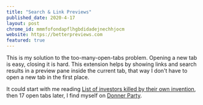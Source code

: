 ```yaml
---
title: "Search & Link Previews"
published_date: 2020-4-17
layout: post
chrome_id: mmmfofondapflhgbdidadejnechhjocm
website: https://betterpreviews.com
featured: true
---
```


This is my solution to the too-many-open-tabs problem. Opening a new tab is easy, closing it is hard. This extension helps by showing links and search results in a preview pane inside the current tab, that way I don't have to open a new tab in the first place.

It could start with me reading [List of investors killed by their own invention](https://en.wikipedia.org/wiki/List_of_inventors_killed_by_their_own_invention), then 17 open tabs later, I find myself on [Donner Party](https://en.wikipedia.org/wiki/Donner_Party). 